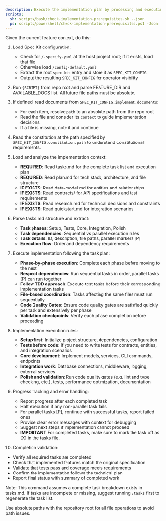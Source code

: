 ```yaml
---
description: Execute the implementation plan by processing and executing all tasks defined in tasks.md
scripts:
  sh: scripts/bash/check-implementation-prerequisites.sh --json
  ps: scripts/powershell/check-implementation-prerequisites.ps1 -Json
---
```


Given the current feature context, do this:

1. Load Spec Kit configuration:
   - Check for `/.specify.yaml` at the host project root; if it exists, load that file
   - Otherwise load `/config-default.yaml`
   - Extract the root `spec-kit` entry and store it as `SPEC_KIT_CONFIG`
   - Output the resulting `SPEC_KIT_CONFIG` for operator visibility

2. Run `{SCRIPT}` from repo root and parse FEATURE_DIR and AVAILABLE_DOCS list. All future file paths must be absolute.

3. If defined, read documents from `SPEC_KIT_CONFIG.implement.documents`:
   - For each item, resolve `path` to an absolute path from the repo root
   - Read the file and consider its `context` to guide implementation decisions
   - If a file is missing, note it and continue

4. Read the constitution at the path specified by
   `SPEC_KIT_CONFIG.constitution.path` to understand constitutional
   requirements.

5. Load and analyze the implementation context:
   - **REQUIRED**: Read tasks.md for the complete task list and execution plan
   - **REQUIRED**: Read plan.md for tech stack, architecture, and file structure
   - **IF EXISTS**: Read data-model.md for entities and relationships
   - **IF EXISTS**: Read contracts/ for API specifications and test requirements
   - **IF EXISTS**: Read research.md for technical decisions and constraints
   - **IF EXISTS**: Read quickstart.md for integration scenarios

6. Parse tasks.md structure and extract:
   - **Task phases**: Setup, Tests, Core, Integration, Polish
   - **Task dependencies**: Sequential vs parallel execution rules
   - **Task details**: ID, description, file paths, parallel markers [P]
   - **Execution flow**: Order and dependency requirements

7. Execute implementation following the task plan:
   - **Phase-by-phase execution**: Complete each phase before moving to the next
   - **Respect dependencies**: Run sequential tasks in order, parallel tasks [P] can run together  
   - **Follow TDD approach**: Execute test tasks before their corresponding implementation tasks
   - **File-based coordination**: Tasks affecting the same files must run sequentially
   - **Code Quality Gates**: Ensure code quality gates are satisfied quickly per task and extensively per phase
   - **Validation checkpoints**: Verify each phase completion before proceeding

8. Implementation execution rules:
   - **Setup first**: Initialize project structure, dependencies, configuration
   - **Tests before code**: If you need to write tests for contracts, entities, and integration scenarios
   - **Core development**: Implement models, services, CLI commands, endpoints
   - **Integration work**: Database connections, middleware, logging, external services
   - **Polish and validation**: Run code quality gates (e.g. lint and type checking, etc.), tests, performance optimization, documentation

9. Progress tracking and error handling:
   - Report progress after each completed task
   - Halt execution if any non-parallel task fails
   - For parallel tasks [P], continue with successful tasks, report failed ones
   - Provide clear error messages with context for debugging
   - Suggest next steps if implementation cannot proceed
   - **IMPORTANT** For completed tasks, make sure to mark the task off as [X] in the tasks file.

10. Completion validation:
   - Verify all required tasks are completed
   - Check that implemented features match the original specification
   - Validate that tests pass and coverage meets requirements
   - Confirm the implementation follows the technical plan
   - Report final status with summary of completed work

Note: This command assumes a complete task breakdown exists in tasks.md. If tasks are incomplete or missing, suggest running `/tasks` first to regenerate the task list.

Use absolute paths with the repository root for all file operations to avoid path issues.

